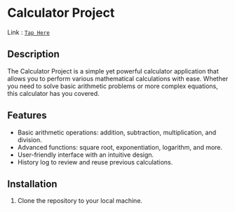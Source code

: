 # Calculator Project

Link : [`Tap Here`](https://ahmedabad-institute-of-technology.github.io/Calculator2/)

## Description
The Calculator Project is a simple yet powerful calculator application that allows you to perform various mathematical calculations with ease. Whether you need to solve basic arithmetic problems or more complex equations, this calculator has you covered.

## Features
- Basic arithmetic operations: addition, subtraction, multiplication, and division.
- Advanced functions: square root, exponentiation, logarithm, and more.
- User-friendly interface with an intuitive design.
- History log to review and reuse previous calculations.

## Installation
1. Clone the repository to your local machine.
